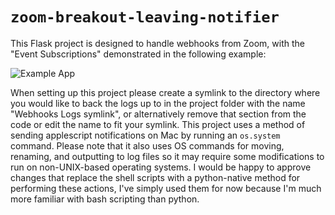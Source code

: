# `zoom-breakout-leaving-notifier`

This Flask project is designed to handle webhooks from Zoom, with the "Event Subscriptions" demonstrated in the following example:

![Example App](example-app.gif)

When setting up this project please create a symlink to the directory where you would like to back the logs up to in the project folder with the name "Webhooks Logs symlink", or alternatively remove that section from the code or edit the name to fit your symlink. This project uses a method of sending applescript notifications on Mac by running an `os.system` command. Please note that it also uses OS commands for moving, renaming, and outputting to log files so it may require some modifications to run on non-UNIX-based operating systems. I would be happy to approve changes that replace the shell scripts with a python-native method for performing these actions, I've simply used them for now because I'm much more familiar with bash scripting than python.
